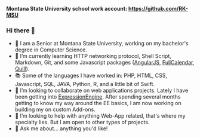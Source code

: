 __Montana State University school work account: https://github.com/RK-MSU__

### Hi there :wave:

- :telescope: I am a Senior at Montana State University, working on my bachelor's degree in Computer Science.
- :seedling: I’m currently learning HTTP networking protocol, Shell Script, Markdown, Git, and some Javascript packages ([AngularJS](https://angularjs.org/), [FullCalendar](https://fullcalendar.io/), [Quill](https://quilljs.com/)).
- :books: Some of the languages I have worked in: PHP, HTML, CSS, Javascript, SQL, JAVA, Python, R, and a little bit of Swift.
- :dancers: I’m looking to collaborate on web applications projects. Lately I have been getting into [ExpressionEngine](https://expressionengine.com/). After spending several months getting to know my way around the EE basics, I am now working on building my on custom Add-ons.
- :mag_right: I’m looking to help with anything Web-App related, that's where my specialty lies. But I am open to other types of projects. 
- :speech_balloon: Ask me about... anything you'd like!
<!-- - :mailbox: How to reach me:    -->
